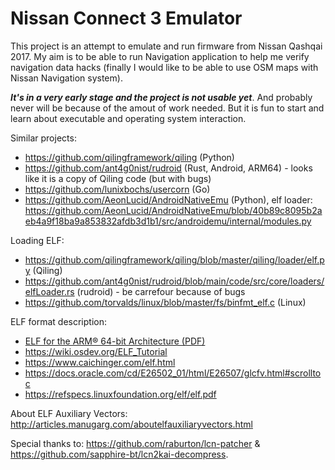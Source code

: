 # Nissan Connect 3 Emulator

This project is an attempt to emulate and run firmware from Nissan Qashqai 2017. My aim is to be able to run Navigation application to help me verify navigation data hacks (finally I would like to be able to use OSM maps with Nissan Navigation system).

_**It's in a very early stage and the project is not usable yet**_. And probably never will be because of the amout of work needed. But it is fun to start and learn about executable and operating system interaction.

Similar projects:
- https://github.com/qilingframework/qiling (Python)
- https://github.com/ant4g0nist/rudroid (Rust, Android, ARM64) - looks like it is a copy of Qiling code (but with bugs)
- https://github.com/lunixbochs/usercorn (Go)
- https://github.com/AeonLucid/AndroidNativeEmu (Python), elf loader: https://github.com/AeonLucid/AndroidNativeEmu/blob/40b89c8095b2aeb4a9f18ba9a853832afdb3d1b1/src/androidemu/internal/modules.py

Loading ELF:
- https://github.com/qilingframework/qiling/blob/master/qiling/loader/elf.py (Qiling)
- https://github.com/ant4g0nist/rudroid/blob/main/code/src/core/loaders/elfLoader.rs (rudroid) - be carrefour because of bugs
- https://github.com/torvalds/linux/blob/master/fs/binfmt_elf.c (Linux)

ELF format description:
- [ELF for the ARM® 64-bit
  Architecture (PDF)](http://45.32.102.46/files/learning/elf_for_arm.pdf)
- https://wiki.osdev.org/ELF_Tutorial
- https://www.caichinger.com/elf.html
- https://docs.oracle.com/cd/E26502_01/html/E26507/glcfv.html#scrolltoc
- https://refspecs.linuxfoundation.org/elf/elf.pdf

About ELF Auxiliary Vectors: http://articles.manugarg.com/aboutelfauxiliaryvectors.html

Special thanks to: https://github.com/raburton/lcn-patcher & https://github.com/sapphire-bt/lcn2kai-decompress.
